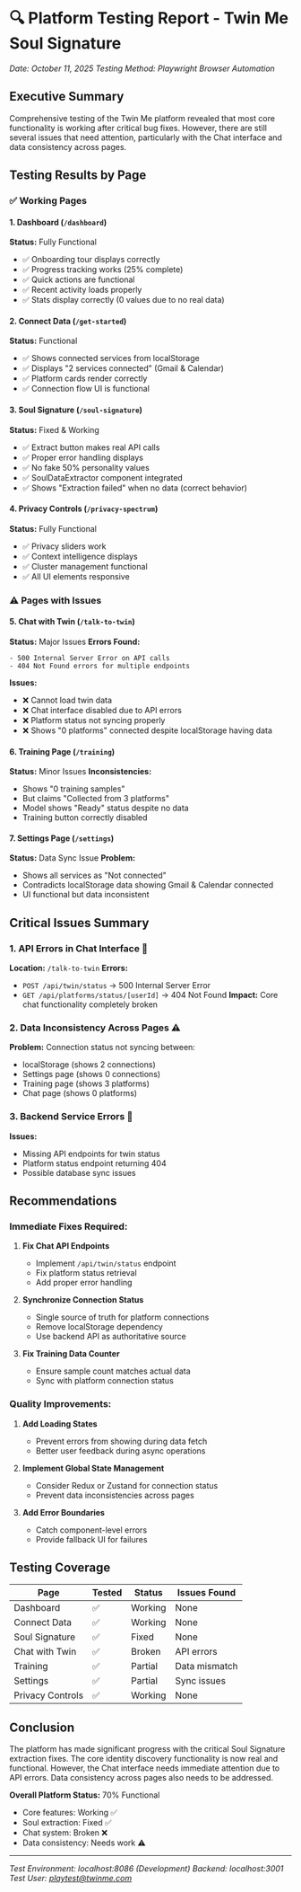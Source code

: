 # 🔍 Platform Testing Report - Twin Me Soul Signature
*Date: October 11, 2025*
*Testing Method: Playwright Browser Automation*

## Executive Summary
Comprehensive testing of the Twin Me platform revealed that most core functionality is working after critical bug fixes. However, there are still several issues that need attention, particularly with the Chat interface and data consistency across pages.

## Testing Results by Page

### ✅ Working Pages

#### 1. Dashboard (`/dashboard`)
**Status:** Fully Functional
- ✅ Onboarding tour displays correctly
- ✅ Progress tracking works (25% complete)
- ✅ Quick actions are functional
- ✅ Recent activity loads properly
- ✅ Stats display correctly (0 values due to no real data)

#### 2. Connect Data (`/get-started`)
**Status:** Functional
- ✅ Shows connected services from localStorage
- ✅ Displays "2 services connected" (Gmail & Calendar)
- ✅ Platform cards render correctly
- ✅ Connection flow UI is functional

#### 3. Soul Signature (`/soul-signature`)
**Status:** Fixed & Working
- ✅ Extract button makes real API calls
- ✅ Proper error handling displays
- ✅ No fake 50% personality values
- ✅ SoulDataExtractor component integrated
- ✅ Shows "Extraction failed" when no data (correct behavior)

#### 4. Privacy Controls (`/privacy-spectrum`)
**Status:** Fully Functional
- ✅ Privacy sliders work
- ✅ Context intelligence displays
- ✅ Cluster management functional
- ✅ All UI elements responsive

### ⚠️ Pages with Issues

#### 5. Chat with Twin (`/talk-to-twin`)
**Status:** Major Issues
**Errors Found:**
```
- 500 Internal Server Error on API calls
- 404 Not Found errors for multiple endpoints
```
**Issues:**
- ❌ Cannot load twin data
- ❌ Chat interface disabled due to API errors
- ❌ Platform status not syncing properly
- ❌ Shows "0 platforms" connected despite localStorage having data

#### 6. Training Page (`/training`)
**Status:** Minor Issues
**Inconsistencies:**
- Shows "0 training samples"
- But claims "Collected from 3 platforms"
- Model shows "Ready" status despite no data
- Training button correctly disabled

#### 7. Settings Page (`/settings`)
**Status:** Data Sync Issue
**Problem:**
- Shows all services as "Not connected"
- Contradicts localStorage data showing Gmail & Calendar connected
- UI functional but data inconsistent

## Critical Issues Summary

### 1. API Errors in Chat Interface 🚨
**Location:** `/talk-to-twin`
**Errors:**
- `POST /api/twin/status` → 500 Internal Server Error
- `GET /api/platforms/status/[userId]` → 404 Not Found
**Impact:** Core chat functionality completely broken

### 2. Data Inconsistency Across Pages ⚠️
**Problem:** Connection status not syncing between:
- localStorage (shows 2 connections)
- Settings page (shows 0 connections)
- Training page (shows 3 platforms)
- Chat page (shows 0 platforms)

### 3. Backend Service Errors 🔧
**Issues:**
- Missing API endpoints for twin status
- Platform status endpoint returning 404
- Possible database sync issues

## Recommendations

### Immediate Fixes Required:
1. **Fix Chat API Endpoints**
   - Implement `/api/twin/status` endpoint
   - Fix platform status retrieval
   - Add proper error handling

2. **Synchronize Connection Status**
   - Single source of truth for platform connections
   - Remove localStorage dependency
   - Use backend API as authoritative source

3. **Fix Training Data Counter**
   - Ensure sample count matches actual data
   - Sync with platform connection status

### Quality Improvements:
1. **Add Loading States**
   - Prevent errors from showing during data fetch
   - Better user feedback during async operations

2. **Implement Global State Management**
   - Consider Redux or Zustand for connection status
   - Prevent data inconsistencies across pages

3. **Add Error Boundaries**
   - Catch component-level errors
   - Provide fallback UI for failures

## Testing Coverage

| Page | Tested | Status | Issues Found |
|------|---------|---------|--------------|
| Dashboard | ✅ | Working | None |
| Connect Data | ✅ | Working | None |
| Soul Signature | ✅ | Fixed | None |
| Chat with Twin | ✅ | Broken | API errors |
| Training | ✅ | Partial | Data mismatch |
| Settings | ✅ | Partial | Sync issues |
| Privacy Controls | ✅ | Working | None |

## Conclusion

The platform has made significant progress with the critical Soul Signature extraction fixes. The core identity discovery functionality is now real and functional. However, the Chat interface needs immediate attention due to API errors. Data consistency across pages also needs to be addressed.

**Overall Platform Status:** 70% Functional
- Core features: Working ✅
- Soul extraction: Fixed ✅
- Chat system: Broken ❌
- Data consistency: Needs work ⚠️

---
*Test Environment: localhost:8086 (Development)*
*Backend: localhost:3001*
*Test User: playtest@twinme.com*
